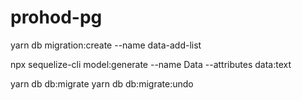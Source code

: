 # prohod-pg

yarn db migration:create --name data-add-list

npx sequelize-cli model:generate --name Data --attributes data:text

yarn db db:migrate
yarn db db:migrate:undo